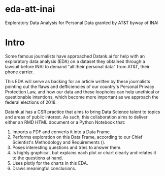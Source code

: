 # eda-att-inai
Exploratory Data Analysis for Personal Data granted by AT&amp;T byway of INAI

# Intro
Some famous journalists have approached Datank.ai for help with an exploratory data analysis (EDA) on a dataset they obtained through a lawsuit before INAI to demand "all their personal data" from AT&T, their phone carrier.

This EDA will serve as backing for an article written by these journalists pointing out the flaws and defficiencies of our country's Personal Privacy Protection Law, and how our data and these loopholes can help unethical or questionable intentions, which become more important as we approach the federal elections of 2018.

Datank.ai has a CSR practice that aims to bring Data Science talent to topics and areas of public interest. As such, this collaboration aims to deliver either an RMD HTML document or a Python Notebook that:

1. Imports a PDF and converts it into a Data Frame.
2. Performs exploration on this Data Frame, according to our Chief Scientist's Methodology and Requirements ().
3. Poses interesting questions and tries to answer them.
4. Is highly graphical, but explains each plot or chart clearly and relates it to the questions at hand.
5. Uses plotly for the charts in this EDA.
6. Draws meaningful conclusions.
